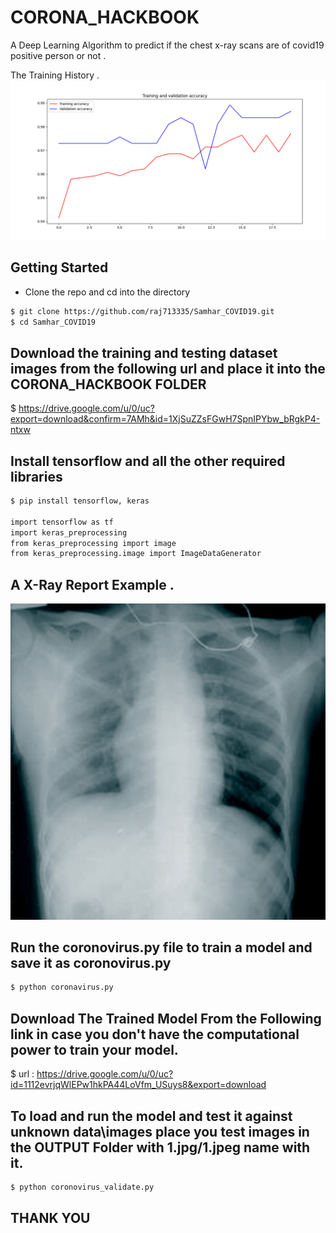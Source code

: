 # CORONA_HACKBOOK

A Deep Learning Algorithm to predict if the chest x-ray scans are of covid19 positive person or not .



The Training History .
![](Training_history.png)


## Getting Started
- Clone the repo and cd into the directory
```sh
$ git clone https://github.com/raj713335/Samhar_COVID19.git
$ cd Samhar_COVID19
```

## Download the training and testing dataset images from the following url and place it into the CORONA_HACKBOOK FOLDER

$ https://drive.google.com/u/0/uc?export=download&confirm=7AMh&id=1XjSuZZsFGwH7SpnIPYbw_bRgkP4-ntxw



## Install tensorflow and all the other required libraries 

```sh
$ pip install tensorflow, keras 

import tensorflow as tf
import keras_preprocessing
from keras_preprocessing import image
from keras_preprocessing.image import ImageDataGenerator
```



## A X-Ray Report Example .

![](gr1_lrg-a.jpg)



## Run the coronovirus.py file to train a model and save it as coronovirus.py

```sh
$ python coronavirus.py
```

## Download The Trained Model From the Following link in case you don't have the computational power to train your model.

$ url : https://drive.google.com/u/0/uc?id=1112evrjqWlEPw1hkPA44LoVfm_USuys8&export=download


## To load and run the model and test it against unknown data\images place you test images in the OUTPUT Folder with 1.jpg/1.jpeg name with it.


```sh
$ python coronovirus_validate.py
```

## THANK YOU
